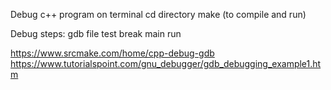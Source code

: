 Debug c++ program on terminal
cd directory
make (to compile and run)

Debug steps:
gdb
file test
break main
run

https://www.srcmake.com/home/cpp-debug-gdb
https://www.tutorialspoint.com/gnu_debugger/gdb_debugging_example1.htm


